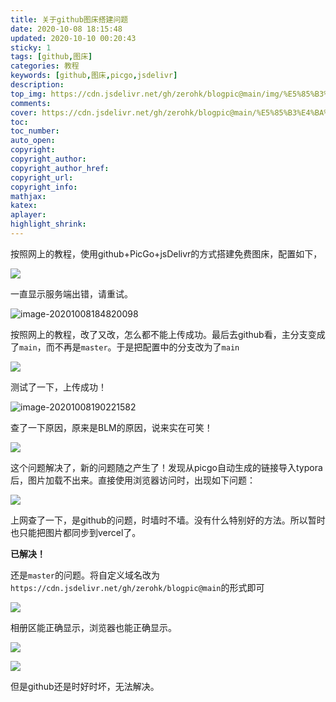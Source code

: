 ```yaml
---
title: 关于github图床搭建问题
date: 2020-10-08 18:15:48
updated: 2020-10-10 00:20:43
sticky: 1
tags: [github,图床]
categories: 教程
keywords: [github,图床,picgo,jsdelivr]
description:
top_img: https://cdn.jsdelivr.net/gh/zerohk/blogpic@main/img/%E5%85%B3%E4%BA%8Egithub%E5%9B%BE%E5%BA%8A%E6%90%AD%E5%BB%BA%E9%97%AE%E9%A2%98cover.jpg
comments:
cover: https://cdn.jsdelivr.net/gh/zerohk/blogpic@main/%E5%85%B3%E4%BA%8Egithub%E5%9B%BE%E5%BA%8A%E6%90%AD%E5%BB%BA%E9%97%AE%E9%A2%98top.jpeg
toc:
toc_number:
auto_open:
copyright:
copyright_author:
copyright_author_href:
copyright_url:
copyright_info:
mathjax:
katex:
aplayer:
highlight_shrink:
---
```


按照网上的教程，使用github+PicGo+jsDelivr的方式搭建免费图床，配置如下，

![](https://cdn.jsdelivr.net/gh/zerohk/blogpic@main/%E5%85%B3%E4%BA%8Egithub%E5%9B%BE%E5%BA%8A%E6%90%AD%E5%BB%BA%E9%97%AE%E9%A2%981.png)

一直显示服务端出错，请重试。

![image-20201008184820098](https://cdn.jsdelivr.net/gh/zerohk/blogpic@main/%E5%85%B3%E4%BA%8Egithub%E5%9B%BE%E5%BA%8A%E6%90%AD%E5%BB%BA%E9%97%AE%E9%A2%982.png)

按照网上的教程，改了又改，怎么都不能上传成功。最后去github看，主分支变成了`main`，而不再是`master`。于是把配置中的分支改为了`main`

![](https://cdn.jsdelivr.net/gh/zerohk/blogpic@main/%E5%85%B3%E4%BA%8Egithub%E5%9B%BE%E5%BA%8A%E6%90%AD%E5%BB%BA%E9%97%AE%E9%A2%983.png)

测试了一下，上传成功！

![image-20201008190221582](https://cdn.jsdelivr.net/gh/zerohk/blogpic@main/%E5%85%B3%E4%BA%8Egithub%E5%9B%BE%E5%BA%8A%E6%90%AD%E5%BB%BA%E9%97%AE%E9%A2%984.png)

查了一下原因，原来是BLM的原因，说来实在可笑！

![](https://cdn.jsdelivr.net/gh/zerohk/blogpic@main/%E5%85%B3%E4%BA%8Egithub%E5%9B%BE%E5%BA%8A%E6%90%AD%E5%BB%BA%E9%97%AE%E9%A2%985.png)

这个问题解决了，新的问题随之产生了！发现从picgo自动生成的链接导入typora后，图片加载不出来。直接使用浏览器访问时，出现如下问题：

![](https://cdn.jsdelivr.net/gh/zerohk/blogpic@main/%E5%85%B3%E4%BA%8Egithub%E5%9B%BE%E5%BA%8A%E6%90%AD%E5%BB%BA%E9%97%AE%E9%A2%986.png)

上网查了一下，是github的问题，时墙时不墙。没有什么特别好的方法。所以暂时也只能把图片都同步到vercel了。

**已解决！**

还是`master`的问题。将自定义域名改为`https://cdn.jsdelivr.net/gh/zerohk/blogpic@main`的形式即可

![](https://cdn.jsdelivr.net/gh/zerohk/blogpic@main/%E5%85%B3%E4%BA%8Egithub%E5%9B%BE%E5%BA%8A%E6%90%AD%E5%BB%BA%E9%97%AE%E9%A2%987.png)

相册区能正确显示，浏览器也能正确显示。

![](https://cdn.jsdelivr.net/gh/zerohk/blogpic@main/%E5%85%B3%E4%BA%8Egithub%E5%9B%BE%E5%BA%8A%E6%90%AD%E5%BB%BA%E9%97%AE%E9%A2%988.png)

![](https://cdn.jsdelivr.net/gh/zerohk/blogpic@main/%E5%85%B3%E4%BA%8Egithub%E5%9B%BE%E5%BA%8A%E6%90%AD%E5%BB%BA%E9%97%AE%E9%A2%989.png)

但是github还是时好时坏，无法解决。